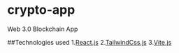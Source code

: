 # crypto-app
 Web 3.0 Blockchain App
 
##Technologies used
1.[React.js](https://fr.reactjs.org/)
2.[TailwindCss.js](https://tailwindcss.com/)
3.[Vite.js](https://vitejs.dev/)
